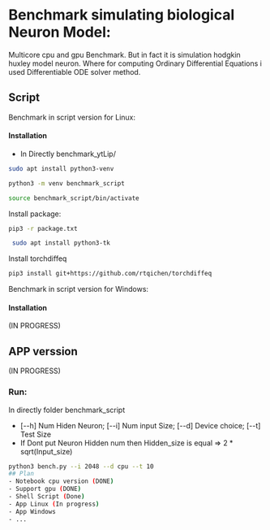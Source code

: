 # Benchmark simulating biological Neuron Model:
Multicore cpu and gpu Benchmark. But in fact it is simulation hodgkin huxley model neuron. Where for computing Ordinary Differential Equations i used Differentiable ODE solver method.
## Script
Benchmark in script version for Linux:
#### Installation
- In Directly benchmark_ytLip/
```bash
sudo apt install python3-venv
```
``` bash
python3 -m venv benchmark_script
```
``` bash
source benchmark_script/bin/activate 
```
Install package:
``` bash 
pip3 -r package.txt
```
``` bash
 sudo apt install python3-tk 
```
Install torchdiffeq
``` bash
pip3 install git+https://github.com/rtqichen/torchdiffeq
```
Benchmark in script version for Windows:
#### Installation
(IN PROGRESS)

## APP verssion
(IN PROGRESS)

### Run:
In directly folder benchmark_script
- [--h] Num Hiden Neuron; [--i] Num input Size; [--d] Device choice; [--t] Test Size
- If Dont put Neuron Hidden num then Hidden_size is equal => 2 * sqrt(Input_size)
```bash
python3 bench.py --i 2048 --d cpu --t 10
## Plan
- Notebook cpu version (DONE)
- Support gpu (DONE)
- Shell Script (Done)
- App Linux (In progress)
- App Windows
- ...
